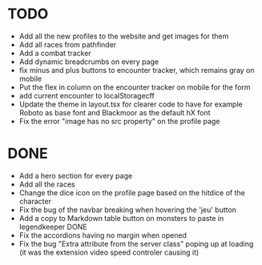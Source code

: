 # TODO

- Add all the new profiles to the website and get images for them
- Add all races from pathfinder
- Add a combat tracker
- Add dynamic breadcrumbs on every page
- fix minus and plus buttons to encounter tracker, which remains gray on mobile
- Put the flex in column on the encounter tracker on mobile for the form
- add current encounter to localStoragecff
- Update the theme in layout.tsx for clearer code to have for example Roboto as base font and Blackmoor as the default hX font
- Fix the error "image has no src property" on the profile page

# DONE

- Add a hero section for every page
- Add all the races
- Change the dice icon on the profile page based on the hitdice of the character
- Fix the bug of the navbar breaking when hovering the 'jeu' button
- Add a copy to Markdown table button on monsters to paste in legendkeeper DONE
- Fix the accordions having no margin when opened
- Fix the bug "Extra attribute from the server class" poping up at loading (it was the extension video speed controler causing it)
